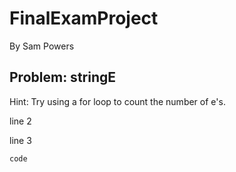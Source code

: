 # FinalExamProject
By Sam Powers

## Problem: stringE

Hint: Try using a for loop to count the number of e's.

line 2

line 3

`code`


